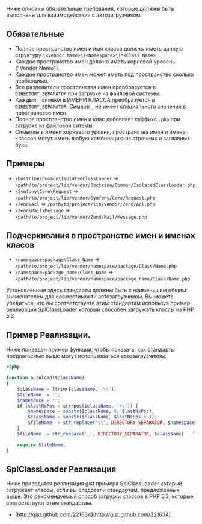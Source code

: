 Ниже описаны обязательные требования, которые должны быть выполнены для взаимодействия с автозагрузчиком.

Обязательные
------------

* Полное пространство имен и имя класса должны иметь данную структуру
   `\<Vendor Name>\(<Namespace>\)*<Class Name>`
* Каждое пространство имен должно иметь корневой уровень ("Vendor Name").
* Каждое пространство имен может иметь под пространство сколько необходимо.
* Все разделители пространства имен преобразуется в `DIRECTORY_SEPARATOR` при загрузке из файловой системы.
* Каждый `_` символ в ИМЕНИ КЛАССА преобразуется в `DIRECTORY_SEPARATOR`. Символ `_` не имеет специального значения в пространстве имен.
* Полное пространство имен и клас добовляет cуффикc `.php` при загрузке из файловой ситемы.
* Символы в имени корневого уровня, пространства имен и имена классов могут иметь любую комбинацию из строчных и заглавных букв.

Примеры
-------

* `\Doctrine\Common\IsolatedClassLoader` => `/path/to/project/lib/vendor/Doctrine/Common/IsolatedClassLoader.php`
* `\Symfony\Core\Request` => `/path/to/project/lib/vendor/Symfony/Core/Request.php`
* `\Zend\Acl` => `/path/to/project/lib/vendor/Zend/Acl.php`
* `\Zend\Mail\Message` => `/path/to/project/lib/vendor/Zend/Mail/Message.php`

Подчеркивания в пространстве имен и именах класов
-------------------------------------------------

* `\namespace\package\Class_Name` => `/path/to/project/lib/vendor/namespace/package/Class/Name.php`
* `\namespace\package_name\Class_Name` => `/path/to/project/lib/vendor/namespace/package_name/Class/Name.php`

Установленные здесь стандарты должны быть с наименьшим общим знаменателем для совместимости автозагрузчиком. Вы можете убедиться, что вы соответствуете этим стандартам используя пример реализации SplClassLoader который способен загружать классы из PHP 5.3.

Пример Реализации.
------------------

Ниже приведен пример функции, чтобы показать, как стандарты предлагаемые выше могут использоваться автозагрузчиком.

```php
<?php

function autoload($className)
{
    $className = ltrim($className, '\\');
    $fileName  = '';
    $namespace = '';
    if ($lastNsPos = strrpos($className, '\\')) {
        $namespace = substr($className, 0, $lastNsPos);
        $className = substr($className, $lastNsPos + 1);
        $fileName  = str_replace('\\', DIRECTORY_SEPARATOR, $namespace) . DIRECTORY_SEPARATOR;
    }
    $fileName .= str_replace('_', DIRECTORY_SEPARATOR, $className) . '.php';

    require $fileName;
}
```

SplClassLoader Реализация
-------------------------

Ниже приводится реализация *gist* примера SplClassLoader который загружает классы, если вы следовали стандартам, предложенных выше. Это рекомендуемый способ загрузки классов в PHP 5.3, которые соответствуют этим стандартам.

* [http://gist.github.com/221634](http://gist.github.com/221634)
